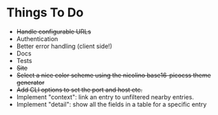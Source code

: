 # Things To Do

* ~~Handle configurable URLs~~
* Authentication
* Better error handling (client side!)
* Docs
* Tests
* ~~Site~~
* ~~Select a nice color scheme using the nicolino base16-picocss theme generator~~
* ~~Add CLI options to set the port and host etc.~~
* Implement "context": link an entry to unfiltered nearby entries.
* Implement "detail": show all the fields in a table for a specific entry
